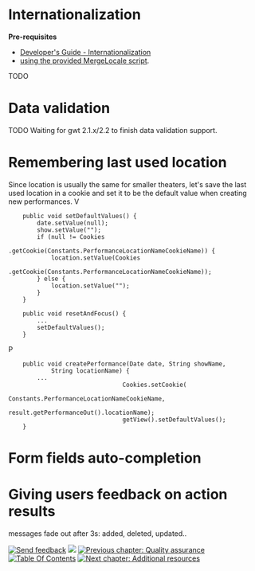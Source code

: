 # Internationalization #

**Pre-requisites**
  * [Developer's Guide - Internationalization](http://code.google.com/webtoolkit/doc/latest/DevGuideI18n.html)
  * [using the provided MergeLocale script](http://code.google.com/p/gwt-platform/wiki/MergeLocale).

TODO


# Data validation #
TODO Waiting for gwt 2.1.x/2.2 to finish data validation support.


# Remembering last used location #
Since location is usually the same for smaller theaters, let's save the last used location in a cookie and set it to be the default value when creating new performances.
V
```
	public void setDefaultValues() {
		date.setValue(null);
		show.setValue("");
		if (null != Cookies
				.getCookie(Constants.PerformanceLocationNameCookieName)) {
			location.setValue(Cookies
					.getCookie(Constants.PerformanceLocationNameCookieName));
		} else {
			location.setValue("");
		}
	}

	public void resetAndFocus() {
		...
		setDefaultValues();
	}
```

P
```
	public void createPerformance(Date date, String showName,
			String locationName) {
		...
								Cookies.setCookie(
										Constants.PerformanceLocationNameCookieName,
										result.getPerformanceOut().locationName);
								getView().setDefaultValues();
	}
```

# Form fields auto-completion #


# Giving users feedback on action results #
messages fade out after 3s: added, deleted, updated..



<a href='Hidden comment: NAV_START'></a>
<a href='http://code.google.com/p/gwt-gae-book/issues/entry'><img src='http://gwt-gae-book.googlecode.com/svn/wiki/assets/envelope.png' border='0' title='Send feedback' /></a>
<img src='http://gwt-gae-book.googlecode.com/svn/wiki/assets/spacer.png' border='0' />
<a href='http://code.google.com/p/gwt-gae-book/wiki/QualityAssurance'><img src='http://gwt-gae-book.googlecode.com/svn/wiki/assets/prev.png' border='0' title='Previous chapter: Quality assurance' /></a>
<a href='http://code.google.com/p/gwt-gae-book/wiki/TableOfContents'><img src='http://gwt-gae-book.googlecode.com/svn/wiki/assets/contents.png' border='0' title='Table Of Contents' /></a>
<a href='http://code.google.com/p/gwt-gae-book/wiki/AdditionalResources'><img src='http://gwt-gae-book.googlecode.com/svn/wiki/assets/next.png' border='0' title='Next chapter: Additional  resources' /></a>
<a href='Hidden comment: NAV_END'></a>